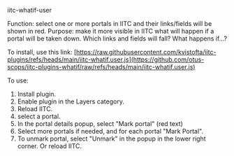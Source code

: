 iitc-whatif-user

Function: select one or more portals in IITC and their links/fields will be shown in red. 
Purpose: make it more visible in IITC what will happen if a portal will be taken down. Which links and fields will fall? What happens if...?

To install, use this link:
[https://raw.githubusercontent.com/kvistofta/iitc-plugins/refs/heads/main/iitc-whatif.user.js](https://github.com/otus-scops/iitc-plugins-whatif/raw/refs/heads/main/iitc-whatif.user.js)

To use: 
1) Install plugin.
2) Enable plugin in the Layers category.
3) Reload IITC.
4) select a portal.
5) In the portal details popup, select "Mark portal" (red text) 
6) Select more portals if needed, and for each portal "Mark Portal".
7) To unmark portal, select "Unmark" in the popup in the lower right corner. Or reload IITC.

